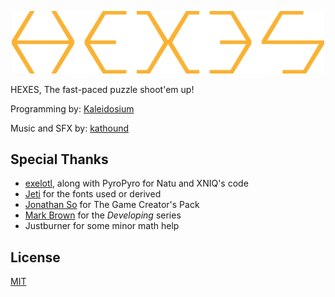 <p align="center"><img width="500" src=".github/HEXES - Logo.png" alt="HEXES Segments Logo"></p>

HEXES, The fast-paced puzzle shoot'em up!

Programming by: [Kaleidosium](https://github.com/Kaleidosium)

Music and SFX by: [kathound](https://kathrynhathaway.bandcamp.com/)

## Special Thanks

- [exelotl](https://natu.exelo.tl/), along with PyroPyro for Natu and XNIQ's code
- [Jeti](https://fontenddev.com/) for the fonts used or derived
- [Jonathan So](https://jonathan-so.itch.io/creatorpack) for The Game Creator's Pack
- [Mark Brown](https://www.youtube.com/c/MarkBrownGMT/) for the *Developing* series
- Justburner for some minor math help

## License

[MIT](LICENSE)
